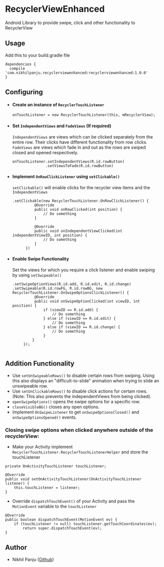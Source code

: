 # RecyclerViewEnhanced
Android Library to provide swipe, click and other functionality to RecyclerView
## Usage

Add this to your build.gradle file

```
dependencies {
  compile 'com.nikhilpanju.recyclerviewenhanced:recyclerviewenhanced:1.0.0'
}
```
## Configuring
* #### Create an instance of `RecyclerTouchListener`
  `onTouchListener = new RecyclerTouchListener(this, mRecyclerView);`
  
* #### Set `IndependentViews` and `FadeViews` (If required)
  `IndependentViews` are views which can be clicked separately from the entire row. Their clicks have different functionality from row clicks. `FadeViews` are views which fade in and out as the rows are swiped closed and opened respectively.
  
  ```
  onTouchListener.setIndependentViews(R.id.rowButton)
                 .setViewsToFade(R.id.rowButton)               
  ```
  
* #### Implement `OnRowClickListener` using `setClickable()`
  `setClickable()` will enable clicks for the recycler view items and the `IndependentViews`
  
  ```
  .setClickable(new RecyclerTouchListener.OnRowClickListener() {
            @Override
            public void onRowClicked(int position) {
                // Do something
            }

            @Override
            public void onIndependentViewClicked(int independentViewID, int position) {
                // Do something
            }
        })               
  ```
* #### Enable Swipe Functionality
  Set the views for which you require a click listener and enable swiping by using `setSwipeable()`
  ```
  .setSwipeOptionViews(R.id.add, R.id.edit, R.id.change)
  .setSwipeable(R.id.rowFG, R.id.rowBG, new RecyclerTouchListener.OnSwipeOptionsClickListener() {
            @Override
            public void onSwipeOptionClicked(int viewID, int position) {
                if (viewID == R.id.add) {
                    // Do something
                } else if (viewID == R.id.edit) {
                    // Do something
                } else if (viewID == R.id.change) {
                    // Do something
                }
           }
       });
       
## Addition Functionality
* Use `setUnSwipeableRows()` to disable certain rows from swiping. Using this also displays an "difficult-to-slide" animation when trying to slide an unswipeable row.
* Use `setUnClickableRows()` to disable click actions for certain rows. (Note: This also prevents the independentViews from being clicked).
* `openSwipeOptions()` opens the swipe options for a specific row.
* `closeVisibleBG()` closes any open options.
* Implement `OnSwipeListener` to get `onSwipeOptionsClosed()` and `onSwipeOptionsOpened()` events.

  
### Closing swipe options when clicked anywhere outside of the recyclerView:
* Make your Activity implement `RecyclerTouchListener.RecyclerTouchListenerHelper` and store the touchListener
```
private OnActivityTouchListener touchListener;

@Override
public void setOnActivityTouchListener(OnActivityTouchListener listener) {
    this.touchListener = listener;
}
```
* Override `dispatchTouchEvent()` of your Activity and pass the `MotionEvent` variable to the `touchListener`
```
@Override
public boolean dispatchTouchEvent(MotionEvent ev) {
    if (touchListener != null) touchListener.getTouchCoordinates(ev);
        return super.dispatchTouchEvent(ev);
}
```
## Author
* Nikhil Panju ([Github](https://github.com/nikhilpanju))
